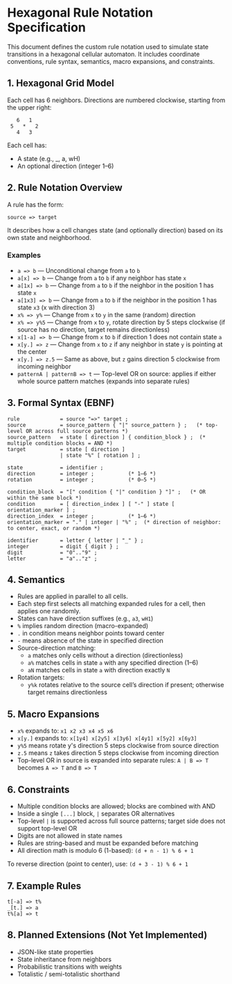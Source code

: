 # Hexagonal Rule Notation Specification

This document defines the custom rule notation used to simulate state transitions in a hexagonal cellular automaton. It includes coordinate conventions, rule syntax, semantics, macro expansions, and constraints.

## 1. Hexagonal Grid Model

Each cell has 6 neighbors. Directions are numbered clockwise, starting from the upper right:

```
   6   1
 5   *   2
   4   3
```

Each cell has:

- A state (e.g., \_, a, wH)
- An optional direction (integer 1–6)

## 2. Rule Notation Overview

A rule has the form:

```
source => target
```

It describes how a cell changes state (and optionally direction) based on its own state and neighborhood.

### Examples

- `a => b` — Unconditional change from `a` to `b`
- `a[x] => b` — Change from `a` to `b` if any neighbor has state `x` 
- `a[1x] => b` — Change from `a` to `b` if the neighbor in the position 1 has state `x`
- `a[1x3] => b` — Change from `a` to `b` if the neighbor in the position 1 has state `x3` (x with direction 3)  
- `x% => y%` — Change from `x` to `y` in the same (random) direction
- `x% => y%5` — Change from `x` to `y`, rotate direction by 5 steps clockwise (if source has no direction, target remains directionless)
- `x[1-a] => b` — Change from `x` to `b` if direction 1 does not contain state `a`
- `x[y.] => z` — Change from `x` to `z` if any neighbor in state `y` is pointing at the center
- `x[y.] => z.5` — Same as above, but `z` gains direction 5 clockwise from incoming neighbor
- `patternA | patternB => t` — Top-level OR on source: applies if either whole source pattern matches (expands into separate rules)

## 3. Formal Syntax (EBNF)

```
rule             = source "=>" target ;
source           = source_pattern { "|" source_pattern } ;   (* top-level OR across full source patterns *)
source_pattern   = state [ direction ] { condition_block } ;  (* multiple condition blocks = AND *)
target           = state [ direction ]
                 | state "%" [ rotation ] ;

state            = identifier ;
direction        = integer ;           (* 1–6 *)
rotation         = integer ;           (* 0–5 *)

condition_block  = "[" condition { "|" condition } "]" ;   (* OR within the same block *)
condition        = [ direction_index ] [ "-" ] state [ orientation_marker ] ;
direction_index  = integer ;           (* 1–6 *)
orientation_marker = "." | integer | "%" ;  (* direction of neighbor: to center, exact, or random *)

identifier       = letter { letter | "_" } ;
integer          = digit { digit } ;
digit            = "0".."9" ;
letter           = "a".."z" ;
```

## 4. Semantics

- Rules are applied in parallel to all cells.
- Each step first selects all matching expanded rules for a cell, then applies one randomly.
- States can have direction suffixes (e.g., `a3`, `wH1`)
- `%` implies random direction (macro-expanded)
- `.` in condition means neighbor points toward center
- `-` means absence of the state in specified direction
- Source-direction matching:
  - `a` matches only cells without a direction (directionless)
  - `a%` matches cells in state `a` with any specified direction (1–6)
  - `aN` matches cells in state `a` with direction exactly `N`
- Rotation targets:
  - `y%k` rotates relative to the source cell’s direction if present; otherwise target remains directionless

## 5. Macro Expansions

- `x%` expands to: `x1 x2 x3 x4 x5 x6`
- `x[y.]` expands to: `x[1y4] x[2y5] x[3y6] x[4y1] x[5y2] x[6y3]`
- `y%5` means rotate y's direction 5 steps clockwise from source direction
- `z.5` means `z` takes direction 5 steps clockwise from incoming direction
- Top-level OR in source is expanded into separate rules: `A | B => T` becomes `A => T` and `B => T`

## 6. Constraints

- Multiple condition blocks are allowed; blocks are combined with AND
- Inside a single `[...]` block, `|` separates OR alternatives
- Top-level `|` is supported across full source patterns; target side does not support top-level OR
- Digits are not allowed in state names
- Rules are string-based and must be expanded before matching
- All direction math is modulo 6 (1-based): `(d + n - 1) % 6 + 1`

To reverse direction (point to center), use: `(d + 3 - 1) % 6 + 1`

## 7. Example Rules

```
t[-a] => t%
_[t.] => a
t%[a] => t
```

## 8. Planned Extensions (Not Yet Implemented)

- JSON-like state properties
- State inheritance from neighbors
- Probabilistic transitions with weights
- Totalistic / semi-totalistic shorthand

